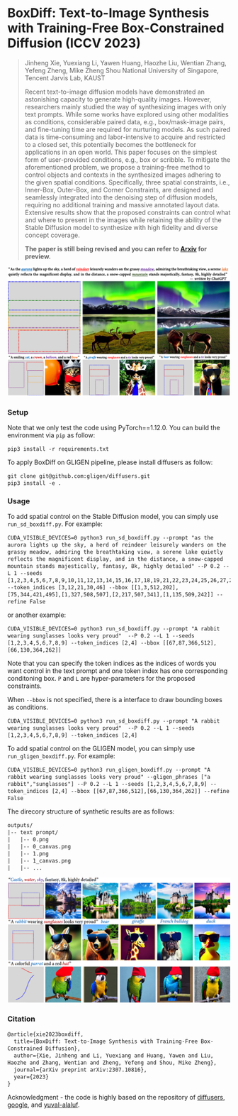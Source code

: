 # BoxDiff: Text-to-Image Synthesis with Training-Free Box-Constrained Diffusion (ICCV 2023)

> Jinheng Xie, Yuexiang Li, Yawen Huang, Haozhe Liu, Wentian Zhang, Yefeng Zheng, Mike Zheng Shou 
> National University of Singapore, Tencent Jarvis Lab, KAUST
>
> Recent text-to-image diffusion models have demonstrated an astonishing capacity to generate high-quality images. However, researchers mainly studied the way of synthesizing images with only text prompts. While some works have explored using other modalities as conditions, considerable paired data, e.g., box/mask-image pairs, and fine-tuning time are required for nurturing models. As such paired data is time-consuming and labor-intensive to acquire and restricted to a closed set, this potentially becomes the bottleneck for applications in an open world. This paper focuses on the simplest form of user-provided conditions, e.g., box or scribble. To mitigate the aforementioned problem, we propose a training-free method to control objects and contexts in the synthesized images adhering to the given spatial conditions. Specifically, three spatial constraints, i.e., Inner-Box, Outer-Box, and Corner Constraints, are designed and seamlessly integrated into the denoising step of diffusion models, requiring no additional training and massive annotated layout data. Extensive results show that the proposed constraints can control what and where to present in the images while retaining the ability of the Stable Diffusion model to synthesize with high fidelity and diverse concept coverage.
> 
> **The paper is still being revised and you can refer to [Arxiv](https://arxiv.org/abs/2307.10816) for preview.**

![](docs/boxdiff.png)

### Setup
Note that we only test the code using PyTorch==1.12.0. You can build the environment via `pip` as follow: 
```
pip3 install -r requirements.txt
```
To apply BoxDiff on GLIGEN pipeline, please install diffusers as follow:
``` 
git clone git@github.com:gligen/diffusers.git
pip3 install -e .
```
 
### Usage
To add spatial control on the Stable Diffusion model, you can simply use `run_sd_boxdiff.py`. For example:
```
CUDA_VISIBLE_DEVICES=0 python3 run_sd_boxdiff.py --prompt "as the aurora lights up the sky, a herd of reindeer leisurely wanders on the grassy meadow, admiring the breathtaking view, a serene lake quietly reflects the magnificent display, and in the distance, a snow-capped mountain stands majestically, fantasy, 8k, highly detailed" --P 0.2 --L 1 --seeds [1,2,3,4,5,6,7,8,9,10,11,12,13,14,15,16,17,18,19,21,22,23,24,25,26,27,28,29,30] --token_indices [3,12,21,30,46] --bbox [[1,3,512,202],[75,344,421,495],[1,327,508,507],[2,217,507,341],[1,135,509,242]] --refine False
```
or another example:
``` 
CUDA_VISIBLE_DEVICES=0 python3 run_sd_boxdiff.py --prompt "A rabbit wearing sunglasses looks very proud"  --P 0.2 --L 1 --seeds [1,2,3,4,5,6,7,8,9] --token_indices [2,4] --bbox [[67,87,366,512],[66,130,364,262]]
```
Note that you can specify the token indices as the indices of words you want control in the text prompt and one token index has one corresponding conditoning box. `P` and `L` are hyper-parameters for the proposed constraints.

When `--bbox` is not specified, there is a interface to draw bounding boxes as conditions.
``` 
CUDA_VISIBLE_DEVICES=0 python3 run_sd_boxdiff.py --prompt "A rabbit wearing sunglasses looks very proud"  --P 0.2 --L 1 --seeds [1,2,3,4,5,6,7,8,9] --token_indices [2,4]
```

To add spatial control on the GLIGEN model, you can simply use `run_gligen_boxdiff.py`. For example:
``` 
CUDA_VISIBLE_DEVICES=0 python3 run_gligen_boxdiff.py --prompt "A rabbit wearing sunglasses looks very proud" --gligen_phrases ["a rabbit","sunglasses"] --P 0.2 --L 1 --seeds [1,2,3,4,5,6,7,8,9] --token_indices [2,4] --bbox [[67,87,366,512],[66,130,364,262]] --refine False
```

The direcory structure of synthetic results are as follows:
```
outputs/
|-- text prompt/
|   |-- 0.png 
|   |-- 0_canvas.png 
|   |-- 1.png
|   |-- 1_canvas.png 
|   |-- ...
```
![](docs/example.png)

### Citation
``` 
@article{xie2023boxdiff,
  title={BoxDiff: Text-to-Image Synthesis with Training-Free Box-Constrained Diffusion},
  author={Xie, Jinheng and Li, Yuexiang and Huang, Yawen and Liu, Haozhe and Zhang, Wentian and Zheng, Yefeng and Shou, Mike Zheng},
  journal={arXiv preprint arXiv:2307.10816},
  year={2023}
}
```

Acknowledgment - the code is highly based on the repository of [diffusers](https://github.com/huggingface/diffusers), [google](https://github.com/google/prompt-to-prompt), and [yuval-alaluf](https://github.com/yuval-alaluf).
